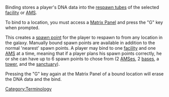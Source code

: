 Binding stores a player's DNA data into the [respawn
tubes](respawn_tube.md) of the selected
[facility](facilities.md) or [AMS](Advanced_Mobile_Station.md).

To bind to a location, you must access a [Matrix
Panel](Matrix_Panel.md) and press the "G" key when prompted.

This creates a [spawn point](spawn_point.md) for the player to
respawn to from any location in the galaxy. Manually bound spawn points
are available in addition to the normal 'nearest' spawn points. A player
may bind to one [facility](facilities.md) and one
[AMS](Advanced_Mobile_Station.md) at a time, meaning that if a player plans his
spawn points correctly, he or she can have up to 6 spawn points to chose
from (2 [AMSes](Advanced_Mobile_Station.md), 2 [bases](facilities.md), a
[tower](tower.md), and the [sanctuary](sanctuary.md)).

Pressing the "G" key again at the Matrix Panel of a bound location will
erase the DNA data and the bind.

[Category:Terminology](Category:Terminology.md)
